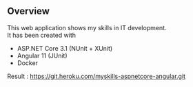 ## Overview
This web application shows my skills in IT development.  
It has been created with  
- ASP.NET Core 3.1 (NUnit + XUnit)  
- Angular 11 (JUnit)     
- Docker  

Result :
https://git.heroku.com/myskills-aspnetcore-angular.git
